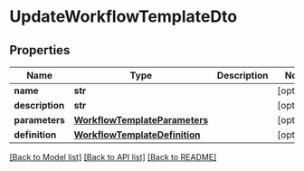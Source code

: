 # UpdateWorkflowTemplateDto

## Properties
Name | Type | Description | Notes
------------ | ------------- | ------------- | -------------
**name** | **str** |  | [optional] 
**description** | **str** |  | [optional] 
**parameters** | [**WorkflowTemplateParameters**](WorkflowTemplateParameters.md) |  | [optional] 
**definition** | [**WorkflowTemplateDefinition**](WorkflowTemplateDefinition.md) |  | [optional] 

[[Back to Model list]](../README.md#documentation-for-models) [[Back to API list]](../README.md#documentation-for-api-endpoints) [[Back to README]](../README.md)

